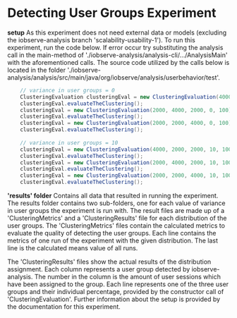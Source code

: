 # Detecting User Groups Experiment

**setup**
As this experiment does not need external data or models (excluding the iobserve-analysis branch 
'scalability-usability-1'). 
To run this experiment, run the code below. If error occur try substituting the analysis call in the main-method of 
'./iobserve-analysis/analysis-cli/.../AnalysisMain' with the aforementioned calls. The source code utilized by the 
calls below is located in the folder 
'./iobserve-analysis/analysis/src/main/java/org/iobserve/analysis/userbehavior/test'.

```java
	// variance in user groups = 0
	ClusteringEvaluation clusteringEval = new ClusteringEvaluation(4000, 2000, 2000, 0, 100);
    clusteringEval.evaluateTheClustering();
	clusteringEval = new ClusteringEvaluation(2000, 4000, 2000, 0, 100);
    clusteringEval.evaluateTheClustering();
    clusteringEval = new ClusteringEvaluation(2000, 2000, 4000, 0, 100);
    clusteringEval.evaluateTheClustering();
    
	// variance in user groups = 10
    clusteringEval = new ClusteringEvaluation(4000, 2000, 2000, 10, 100);
    clusteringEval.evaluateTheClustering();
    clusteringEval = new ClusteringEvaluation(2000, 4000, 2000, 10, 100);
    clusteringEval.evaluateTheClustering();
    clusteringEval = new ClusteringEvaluation(2000, 2000, 4000, 10, 100);
    clusteringEval.evaluateTheClustering();
```

**'results' folder**
Contains all data that resulted in running the experiment.
The results folder contains two sub-folders, one for each value of variance in user groups the experiment is run with.
The result files are made up of a 'ClusteringMetrics' and a 'ClusteringResults' file for each distribution of the 
user groups. The 'ClusteringMetrics' files contain the calculated metrics to evaluate the quality of detecting the user
groups. Each line contains the metrics of one run of the experiment with the given distribution. The last line is
the calculated means value of all runs.

The 'ClusteringResults' files show the actual results of the distribution assignment. Each column represents a user
group detected by iobserve-analysis. The number in the column is the amount of user sessions which have been assigned 
to the group. Each line represents one of the three user groups and their individual percentage, provided by the 
constructor call of 'ClusteringEvaluation'. Further information about the setup is provided by the documentation for 
this experiment.